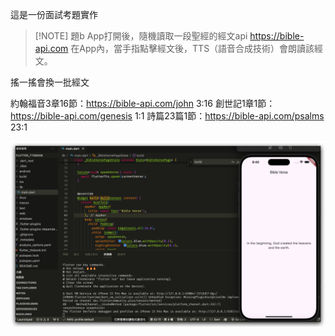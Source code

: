 這是一份面試考題實作


> [!NOTE] 題b
> App打開後，隨機讀取一段聖經的經文api
> https://bible-api.com
> 在App內，當手指點擊經文後，TTS（語音合成技術）會朗讀該經文。
>
搖一搖會換一批經文 

約翰福音3章16節：https://bible-api.com/john 3:16
創世記1章1節：https://bible-api.com/genesis 1:1
詩篇23篇1節：https://bible-api.com/psalms 23:1




![alt text](image.png)